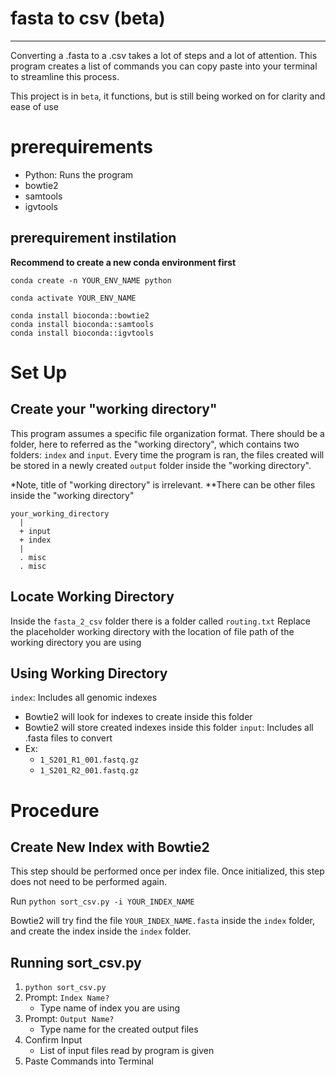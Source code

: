 # fasta to csv (beta)
***
Converting a .fasta to a .csv takes a lot of steps and a lot of attention. This program creates a list of commands you can copy paste into your terminal to streamline this process. 

This project is in `beta`, it functions, but is still being worked on for clarity and ease of use
# prerequirements
- Python: Runs the program
- bowtie2
- samtools
- igvtools

## prerequirement instilation
**Recommend to create a new conda environment first**

`conda create -n YOUR_ENV_NAME python`

`conda activate YOUR_ENV_NAME`

```
conda install bioconda::bowtie2
conda install bioconda::samtools
conda install bioconda::igvtools
```

# Set Up
## Create your "working directory"
This program assumes a specific file organization format. There should be a folder, here to referred as the "working directory", which contains two folders: `index` and `input`. Every time the program is ran, the files created will be stored in a newly created `output` folder inside the "working directory".

\*Note, title of "working directory" is irrelevant. 
\*\*There can be other files inside the "working directory"

```
your_working_directory
  |
  + input
  + index
  |
  . misc
  . misc
```

## Locate Working Directory
Inside the `fasta_2_csv` folder there is a folder called `routing.txt`
Replace the placeholder working directory with the location of file path of the working directory you are using
## Using Working Directory
`index`: Includes all genomic indexes
- Bowtie2 will look for indexes to create inside this folder
- Bowtie2 will store created indexes inside this folder
`input`: Includes all .fasta files to convert 
- Ex:
	- `1_S201_R1_001.fastq.gz`
	- `1_S201_R2_001.fastq.gz`
# Procedure
## Create New Index with Bowtie2
This step should be performed once per index file. Once initialized, this step does not need to be performed again. 

Run `python sort_csv.py -i YOUR_INDEX_NAME`

Bowtie2 will try find the file `YOUR_INDEX_NAME.fasta` inside the `index` folder, and create the index inside the `index` folder.
## Running sort_csv.py
1. `python sort_csv.py`
2. Prompt: `Index Name? `
	- Type name of index you are using
3. Prompt: `Output Name? `
	- Type name for the created output files
4. Confirm Input
	- List of input files read by program is given
5. Paste Commands into Terminal
